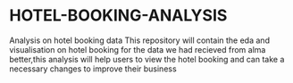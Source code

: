 # HOTEL-BOOKING-ANALYSIS
Analysis on hotel booking data
This repository will contain the eda and visualisation on hotel booking for the data we had recieved from alma better,this analysis will help users to view the hotel booking and can take a necessary changes to improve their business
